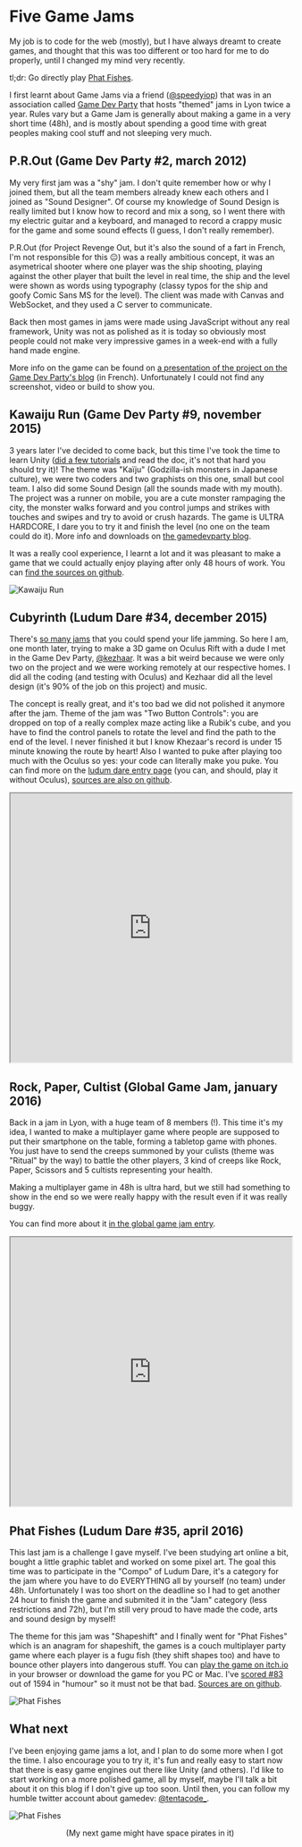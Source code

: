 # Five Game Jams

My job is to code for the web (mostly), but I have always dreamt to create games, and thought that this was too different or too hard for me to do properly, until I changed my mind very recently.

tl;dr: Go directly play [Phat Fishes](#phatfishesludumdare35april2016).

I first learnt about Game Jams via a friend ([@speedyiop](https://twitter.com/speedyop)) that was in an association called [Game Dev Party](http://gamedevparty.fr) that hosts "themed" jams in Lyon twice a year. Rules vary but a Game Jam is generally about making a game in a very short time (48h), and is mostly about spending a good time with great peoples making cool stuff and not sleeping very much.

## P.R.Out (Game Dev Party #2, march 2012)

My very first jam was a "shy" jam. I don't quite remember how or why I joined them, but all the team members already knew each others and I joined as "Sound Designer". Of course my knowledge of Sound Design is really limited but I know how to record and mix a song, so I went there with my electric guitar and a keyboard, and managed to record a crappy music for the game and some sound effects (I guess, I don't really remember).

P.R.Out (for Project Revenge Out, but it's also the sound of a fart in French, I'm not responsible for this 😐) was a really ambitious concept, it was an asymetrical shooter where one player was the ship shooting, playing against the other player that built the level in real time, the ship and the level were shown as words using typography (classy typos for the ship and goofy Comic Sans MS for the level). The client was made with Canvas and WebSocket, and they used a C server to communicate.

Back then most games in jams were made using JavaScript without any real framework, Unity was not as polished as it is today so obviously most people could not make very impressive games in a week-end with a fully hand made engine.

More info on the game can be found on [a presentation of the project on the Game Dev Party's  blog](http://gamedevparty.fr/la-project-out-revenge-team-son-jeu-prout/) (in French). Unfortunately I could not find any screenshot, video or build to show you.

## Kawaiju Run (Game Dev Party #9, november 2015)

3 years later I've decided to come back, but this time I've took the time to learn Unity ([did a few tutorials](http://unity3d.com/learn/tutorials) and read the doc, it's not that hard you should try it)! The theme was "Kaïju" (Godzilla-ish monsters in Japanese culture), we were two coders and two graphists on this one, small but cool team. I also did some Sound Design (all the sounds made with my mouth). The project was a runner on mobile, you are a cute monster rampaging the city, the monster walks forward and you control jumps and strikes with touches and swipes and try to avoid or crush hazards. The game is ULTRA HARDCORE, I dare you to try it and finish the level (no one on the team could do it). More info and downloads on [the gamedevparty blog](http://gamedevparty.fr/game-jam-9-showcase-de-kawaiju-run/).

It was a really cool experience, I learnt a lot and it was pleasant to make a game that we could actually enjoy playing after only 48 hours of work. You can [find the sources on github](https://github.com/tentacode/KawaijuRun).

![Kawaiju Run](/img/posts/game_jams_kawaiju.webp)

## Cubyrinth (Ludum Dare #34, december 2015)

There's [so many jams](http://www.indiegamejams.com/) that you could spend your life jamming. So here I am, one month later, trying to make a 3D game on Oculus Rift with a dude I met in the Game Dev Party, [@kezhaar](https://twitter.com/kezhaar). It was a bit weird because we were only two on the project and we were working remotely at our respective homes. I did all the coding (and testing with Oculus) and Kezhaar did all the level design (it's 90% of the job on this project) and music.

The concept is really great, and it's too bad we did not polished it anymore after the jam. Theme of the jam was "Two Button Controls": you are dropped on top of a really complex maze acting like a Rubik's cube, and you have to find the control panels to rotate the level and find the path to the end of the level. I never finished it but I know Khezaar's record is under 15 minute knowing the route by heart! Also I wanted to puke after playing too much with the Oculus so yes: your code can literally make you puke. You can find more on the [ludum dare entry page](http://ludumdare.com/compo/ludum-dare-34/?action=preview&uid=65637) (you can, and should, play it without Oculus), [sources are also on github](https://github.com/tentacode/Cubyrinth).

<div class="embed-responsive embed-responsive-21by9 mb-4">
    <iframe class="embed-responsive-item" width="100%" height="481" src="https://www.youtube.com/embed/UpbTc9REBNA?rel=0" allow="accelerometer; autoplay; encrypted-media; gyroscope; picture-in-picture;" allowfullscreen>
    </iframe>
</div>

## Rock, Paper, Cultist (Global Game Jam, january 2016)

Back in a jam in Lyon, with a huge team of 8 members (!). This time it's my idea, I wanted to make a multiplayer game where people are supposed to put their smartphone on the table, forming a tabletop game with phones. You just have to send the creeps summoned by your culists (theme was "Ritual" by the way) to battle the other players, 3 kind of creeps like Rock, Paper, Scissors and 5 cultists representing your health.

Making a multiplayer game in 48h is ultra hard, but we still had something to show in the end so we were really happy with the result even if it was really buggy.

You can find more about it [in the global game jam entry](http://globalgamejam.org/2016/games/rock-paper-cultist).

<div class="embed-responsive embed-responsive-16by9 mb-4">
    <iframe class="embed-responsive-item" width="100%" height="481" src="https://www.youtube.com/embed/lsHcwuiPEHo?rel=0" allow="accelerometer; autoplay; encrypted-media; gyroscope; picture-in-picture;" allowfullscreen>
    </iframe>
</div>

## Phat Fishes (Ludum Dare #35, april 2016)

This last jam is a challenge I gave myself. I've been studying art online a bit, bought a little graphic tablet and worked on some pixel art. The goal this time was to participate in the "Compo" of Ludum Dare, it's a category for the jam where you have to do EVERYTHING all by yourself (no team) under 48h. Unfortunately I was too short on the deadline so I had to get another 24 hour to finish the game and submited it in the "Jam" category (less restrictions and 72h), but I'm still very proud to have made the code, arts and sound design by myself!

The theme for this jam was "Shapeshift" and I finally went for "Phat Fishes" which is an anagram for shapeshift, the games is a couch multiplayer party game where each player is a fugu fish (they shift shapes too) and have to bounce other players into dangerous stuff. You can [play the game on itch.io](https://tentacode.itch.io/phat-fishes) in your browser or download the game for you PC or Mac. I've [scored #83](http://ludumdare.com/compo/ludum-dare-35/?action=preview&uid=60185) out of 1594 in "humour" so it must not be that bad. [Sources are on github](https://github.com/tentacode/PhatFishes).

![Phat Fishes](/img/posts/game_jams_phat_fishes.webp)

## What next

I've been enjoying game jams a lot, and I plan to do some more when I got the time. I also encourage you to try it, it's fun and really easy to start now that there is easy game engines out there like Unity (and others). I'd like to start working on a more polished game, all by myself, maybe I'll talk a bit about it on this blog if I don't give up too soon. Until then, you can follow my humble twitter account about gamedev: [@tentacode_](https://twitter.com/tentacode_).

![Phat Fishes](/img/posts/game_jams_space_crew.png)

<center>(My next game might have space pirates in it)</center>


